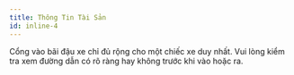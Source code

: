 ```yaml
---
title: Thông Tin Tài Sản
id: inline-4
---
```

Cổng vào bãi đậu xe chỉ đủ rộng cho một chiếc xe duy nhất. Vui lòng kiểm tra xem đường dẫn có rõ ràng hay không trước khi vào hoặc ra.